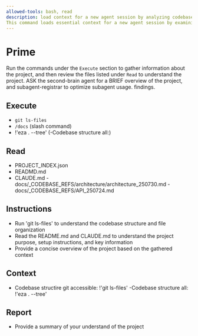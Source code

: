 ```yaml
---
allowed-tools: bash, read
description: load context for a new agent session by analyzing codebase structure and README
This command loads essential context for a new agent session by examining the codebase structure and obtaining codebase overview from second-brain.
---
```


# Prime

Run the commands under the `Execute` section to gather information about the project, and then review the files listed under `Read` to understand the project.
ASK the second-brain agent for a BRIEF overview of the project, and subagent-registrar to optimize subagent usage.
findings.

## Execute
- `git ls-files`
- `/docs` (slash command)
- !'eza . --tree' (-Codebase structure all:)

## Read
- PROJECT_INDEX.json
- READMD.md
- CLAUDE.md
-docs/_CODEBASE_REFS/architecture/architecture_250730.md
-docs/_CODEBASE_REFS/API_250724.md

## Instructions
- Run 'git ls-files' to understand the codebase structure and file organization
- Read the README.md and CLAUDE.md to understand the project purpose, setup instructions, and key information
- Provide a concise overview of the project based on the gathered context

## Context
- Codebase structire git accessible: !'git ls-files'
-Codebase structure all: !'eza . --tree'

## Report
- Provide a summary of your understand of the project 